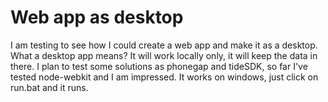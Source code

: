 # Web app as desktop

I am testing to see how I could create a web app and make it as a desktop. What a desktop app means? It will work locally only, it will keep the data in there. I plan to test some solutions as phonegap and tideSDK, so far I've tested node-webkit and I am impressed. It works on windows, just click on run.bat and it runs.